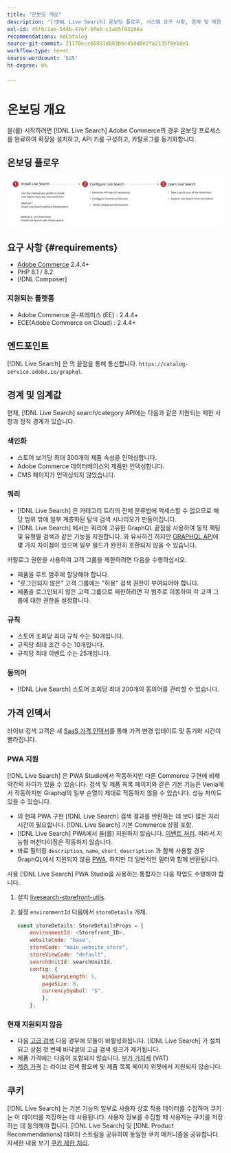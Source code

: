 ```yaml
---
title: "온보딩 개요"
description: "[!DNL Live Search] 온보딩 플로우, 시스템 요구 사항, 경계 및 제한 사항"
exl-id: 45f6c1ae-544b-47ef-9feb-c1a05f93108a
recommendations: noCatalog
source-git-commit: 21170ecc66891d803b6c45dd8e2fa2135f0e5de1
workflow-type: tm+mt
source-wordcount: '525'
ht-degree: 0%

---
```


# 온보딩 개요

을(를) 시작하려면 [!DNL Live Search] Adobe Commerce의 경우 온보딩 프로세스를 완료하여 확장을 설치하고, API 키를 구성하고, 카탈로그를 동기화합니다.

## 온보딩 플로우

![[!DNL Live Search] 온보딩 다이어그램](assets/onboarding-flow.svg)

## 요구 사항 {#requirements}

* [Adobe Commerce](https://business.adobe.com/products/magento/magento-commerce.html) 2.4.4+
* PHP 8.1 / 8.2
* [!DNL Composer]

### 지원되는 플랫폼

* Adobe Commerce 온-프레미스 (EE) : 2.4.4+
* ECE(Adobe Commerce on Cloud) : 2.4.4+

## 엔드포인트

[!DNL Live Search] 은 의 끝점을 통해 통신합니다. `https://catalog-service.adobe.io/graphql`.

## 경계 및 임계값

현재, [!DNL Live Search] search/category API에는 다음과 같은 지원되는 제한 사항과 정적 경계가 있습니다.

### 색인화

* 스토어 보기당 최대 300개의 제품 속성을 인덱싱합니다.
* Adobe Commerce 데이터베이스의 제품만 인덱싱합니다.
* CMS 페이지가 인덱싱되지 않았습니다.

### 쿼리

* [!DNL Live Search] 은 카테고리 트리의 전체 분류법에 액세스할 수 없으므로 해당 범위 밖에 일부 계층화된 탐색 검색 시나리오가 만들어집니다.
* [!DNL Live Search] 에서는 쿼리에 고유한 GraphQL 끝점을 사용하여 동적 팩팅 및 유형별 검색과 같은 기능을 지원합니다. 와 유사하긴 하지만 [GRAPHQL API](https://developer.adobe.com/commerce/webapi/graphql/)에 몇 가지 차이점이 있으며 일부 필드가 완전히 호환되지 않을 수 있습니다.

카탈로그 권한을 사용하여 고객 그룹을 제한하려면 다음을 수행하십시오.

* 제품을 루트 범주에 할당해야 합니다.
* &quot;로그인되지 않은&quot; 고객 그룹에는 &quot;허용&quot; 검색 권한이 부여되어야 합니다.
* 제품을 로그인되지 않은 고객 그룹으로 제한하려면 각 범주로 이동하여 각 고객 그룹에 대한 권한을 설정합니다.

### 규칙

* 스토어 조회당 최대 규칙 수는 50개입니다.
* 규칙당 최대 조건 수는 10개입니다.
* 규칙당 최대 이벤트 수는 25개입니다.

### 동의어

* [!DNL Live Search] 스토어 조회당 최대 200개의 동의어를 관리할 수 있습니다.

## 가격 인덱서

라이브 검색 고객은 새 [SaaS 가격 인덱서](../price-index/index.md)를 통해 가격 변경 업데이트 및 동기화 시간이 빨라집니다.

### PWA 지원

[!DNL Live Search] 은 PWA Studio에서 작동하지만 다른 Commerce 구현에 비해 약간의 차이가 있을 수 있습니다. 검색 및 제품 목록 페이지와 같은 기본 기능은 Venia에서 작동하지만 Graphql의 일부 순열이 제대로 작동하지 않을 수 있습니다. 성능 차이도 있을 수 있습니다.

* 의 현재 PWA 구현 [!DNL Live Search] 검색 결과를 반환하는 데 보다 많은 처리 시간이 필요합니다. [!DNL Live Search] 기본 Commerce 상점 포함.
* [!DNL Live Search] PWA에서 을(를) 지원하지 않습니다. [이벤트 처리](https://developer.adobe.com/commerce/services/shared-services/storefront-events/sdk/). 따라서 지능형 머천다이징은 작동하지 않습니다.
* 바로 필터링 `description`, `name`, `short_description` 과 함께 사용할 경우 GraphQL에서 지원되지 않음 [PWA](https://developer.adobe.com/commerce/pwa-studio/), 하지만 더 일반적인 필터와 함께 반환됩니다.

사용 [!DNL Live Search] PWA Studio을 사용하는 통합자는 다음 작업도 수행해야 합니다.

1. 설치 [livesearch-storefront-utils](https://www.npmjs.com/package/@magento/ds-livesearch-storefront-utils).
1. 설정 `environmentId` 다음에서 `storeDetails` 개체.

   ```javascript
   const storeDetails: StoreDetailsProps = {
       environmentId: <Storefront_ID>,
       websiteCode: "base",
       storeCode: "main_website_store",
       storeViewCode: "default",
       searchUnitId: searchUnitId,
       config: {
           minQueryLength: 5,
           pageSize: 8,
           currencySymbol: "$",
           },
       };
   ```

### 현재 지원되지 않음

* 다음 [고급 검색](https://experienceleague.adobe.com/docs/commerce-admin/catalog/catalog/search/search.html#advanced-search) 다음 경우에 모듈이 비활성화됩니다. [!DNL Live Search] 가 설치되고 상점 첫 번째 바닥글의 고급 검색 링크가 제거됩니다.
* 제품 가격에는 다음이 포함되지 않습니다. [부가 가치세](https://experienceleague.adobe.com/docs/commerce-admin/stores-sales/site-store/taxes/vat.html) (VAT)
* [계층 가격](https://experienceleague.adobe.com/docs/commerce-admin/catalog/products/pricing/product-price-tier.html) 는 라이브 검색 팝오버 및 제품 목록 페이지 위젯에서 지원되지 않습니다.

## 쿠키

[!DNL Live Search] 는 기본 기능의 일부로 사용자 상호 작용 데이터를 수집하며 쿠키는 이 데이터를 저장하는 데 사용됩니다. 사용자 정보를 수집할 때 사용자는 쿠키를 저장하는 데 동의해야 합니다. [!DNL Live Search] 및 [!DNL Product Recommendations] 데이터 스트림을 공유하여 동일한 쿠키 메커니즘을 공유합니다. 자세한 내용 보기 [쿠키 제한 처리](https://experienceleague.adobe.com/docs/commerce-merchant-services/product-recommendations/developer/setting-cookie.html).
